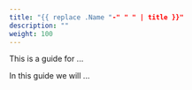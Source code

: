 ```yaml
---
title: "{{ replace .Name "-" " " | title }}"
description: ""
weight: 100
---
```


This is a guide for ...

In this guide we will ...
